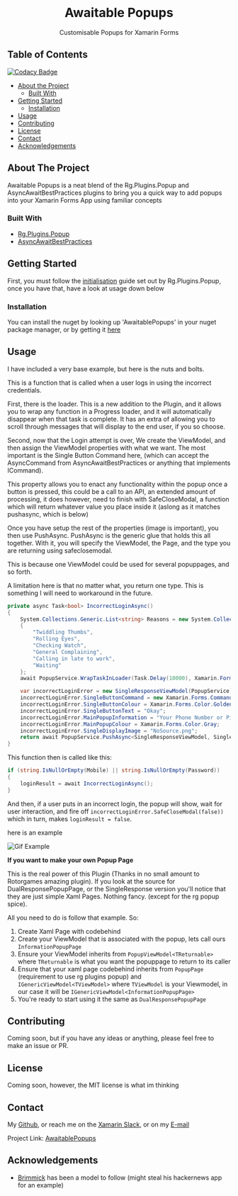 
<br />
<p align="center">
  <h1 align="center">Awaitable Popups</h3>
  <p align="center">
    Customisable Popups for Xamarin Forms
    <br />
  </p>
</p>


<!-- TABLE OF CONTENTS -->
## Table of Contents

[![Codacy Badge](https://api.codacy.com/project/badge/Grade/609f811983454f5babd100dabde256c1)](https://app.codacy.com/manual/LuckyDucko/AwaitablePopups?utm_source=github.com&utm_medium=referral&utm_content=LuckyDucko/AwaitablePopups&utm_campaign=Badge_Grade_Settings)

* [About the Project](#about-the-project)
  * [Built With](#built-with)
* [Getting Started](#getting-started)
  * [Installation](#installation)
* [Usage](#usage)
* [Contributing](#contributing)
* [License](#license)
* [Contact](#contact)
* [Acknowledgements](#acknowledgements)



<!-- ABOUT THE PROJECT -->
## About The Project


Awaitable Popups is a neat blend of the Rg.Plugins.Popup and AsyncAwaitBestPractices plugins to bring you a quick way to add popups into your Xamarin Forms App using familiar concepts 



### Built With
* [Rg.Plugins.Popup](https://github.com/rotorgames/Rg.Plugins.Popup)
* [AsyncAwaitBestPractices](https://github.com/brminnick/AsyncAwaitBestPractices)


<!-- GETTING STARTED -->
## Getting Started

First, you must follow the [initialisation](https://github.com/rotorgames/Rg.Plugins.Popup/wiki/Getting-started)
 guide set out by Rg.Plugins.Popup, once you have that, have a look at usage down below

### Installation

You can install the nuget by looking up 'AwaitablePopups' in your nuget package manager, or by getting it [here](https://www.nuget.org/packages/AwaitablePopups/)



<!-- USAGE EXAMPLES -->
## Usage

I have included a very base example, but here is the nuts and bolts. 

This is a function that is called when a user logs in using the incorrect credentials.

First, there is the loader. This is a new addition to the Plugin, and it allows you to wrap any function in a 
Progress loader, and it will automatically disappear when that task is complete. It has an extra of allowing you to scroll through messages that will display to the end user, if you so choose.

Second, now that the Login attempt is over, We create the ViewModel, and then assign the ViewModel properties with what we want. 
The most important is the Single Button Command here, (which can accept the AsyncCommand from AsyncAwaitBestPractices or anything that implements ICommand). 

This property allows you to enact any functionality within the popup once a button is pressed, this could be a call to an API, an extended amount of processing, it does however, need to finish with SafeCloseModal, a function which will return whatever value you place inside it (aslong as it matches pushasync, which is below)

Once you have setup the rest of the properties (image is important), you then use PushAsync.
PushAsync is the generic glue that holds this all together. With it, you will specify the ViewModel, the Page, and the type you are returning using safeclosemodal. 

This is because one ViewModel could be used for several popuppages, and so forth.

A limitation here is that no matter what, you return one type. This is something I will need to workaround in the future.
```csharp
private async Task<bool> IncorrectLoginAsync()
{
    System.Collections.Generic.List<string> Reasons = new System.Collections.Generic.List<string>
    {
        "Twiddling Thumbs",
        "Rolling Eyes",
        "Checking Watch",
        "General Complaining",
        "Calling in late to work",
        "Waiting"
    };
    await PopupService.WrapTaskInLoader(Task.Delay(10000), Xamarin.Forms.Color.Blue, Xamarin.Forms.Color.White, Reasons, Xamarin.Forms.Color.Black);

    var incorrectLoginError = new SingleResponseViewModel(PopupService);
    incorrectLoginError.SingleButtonCommand = new Xamarin.Forms.Command(() => incorrectLoginError.SafeCloseModal(false));
    incorrectLoginError.SingleButtonColour = Xamarin.Forms.Color.Goldenrod;
    incorrectLoginError.SingleButtonText = "Okay";
    incorrectLoginError.MainPopupInformation = "Your Phone Number or Pin is incorrect, please try again.";
    incorrectLoginError.MainPopupColour = Xamarin.Forms.Color.Gray;
    incorrectLoginError.SingleDisplayImage = "NoSource.png";
    return await PopupService.PushAsync<SingleResponseViewModel, SingleResponsePopupPage, bool>(incorrectLoginError);
}
```


This function then is called like this:
```csharp
if (string.IsNullOrEmpty(Mobile) || string.IsNullOrEmpty(Password))
{
    loginResult = await IncorrectLoginAsync();
}
```

And then, if a user puts in an incorrect login, the popup will show, wait for user interaction, and fire off 
`incorrectLoginError.SafeCloseModal(false))` which in turn, makes `loginResult = false`.

here is an example 

![Gif Example](https://media.giphy.com/media/Q7pkolc03xencSDzZh/giphy.gif)



**If you want to make your own Popup Page**

This is the real power of this Plugin (Thanks in no small amount to Rotorgames amazing plugin). If you look at the source for DualResponsePopupPage, or the SingleResponse version you'll notice that they are just simple Xaml Pages. Nothing fancy. (except for the rg popup spice). 

All you need to do is follow that example. So:
1. Create Xaml Page with codebehind
2. Create your ViewModel that is associated with the popup, lets call ours `InformationPopupPage`
3. Ensure your ViewModel inherits from `PopupViewModel<TReturnable>` where `TReturnable` is what you want the popuppage to return to its caller
4. Ensure that your xaml page codebehind inherits from `PopupPage` (requirement to use rg plugins popup) and `IGenericViewModel<TViewModel>` where `TViewModel` is your Viewmodel, in our case it will be `IGenericViewModel<InformationPopupPage>`
5. You're ready to start using it the same as `DualResponsePopupPage`


<!-- CONTRIBUTING -->
## Contributing

Coming soon, but if you have any ideas or anything, please feel free to make an issue or PR.



<!-- LICENSE -->
## License

Coming soon, however, the MIT license is what im thinking



<!-- CONTACT -->
## Contact

My [Github](https://github.com/LuckyDucko),
or reach me on the [Xamarin Slack](https://xamarinchat.herokuapp.com/),
or on my [E-mail](tyson@logchecker.com.au)

Project Link: [AwaitablePopups](https://github.com/LuckyDucko/AwaitablePopups)



<!-- ACKNOWLEDGEMENTS -->
## Acknowledgements
* [Brimmick](https://github.com/brminnick) has been a model to follow (might steal his hackernews app for an example)

